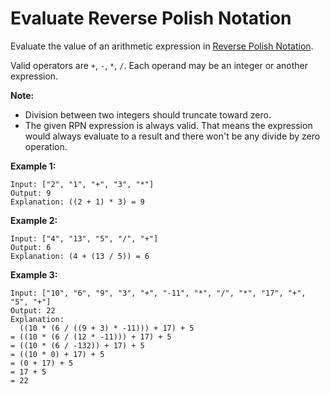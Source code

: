 # Evaluate Reverse Polish Notation

Evaluate the value of an arithmetic expression in [Reverse Polish Notation](https://en.wikipedia.org/wiki/Reverse_Polish_notation).

Valid operators are `+`, `-`, `*`, `/`. Each operand may be an integer or another expression.

__Note:__

- Division between two integers should truncate toward zero.
- The given RPN expression is always valid. That means the expression would always evaluate to a result and there won't be any divide by zero operation.

__Example 1:__

```pseudo
Input: ["2", "1", "+", "3", "*"]
Output: 9
Explanation: ((2 + 1) * 3) = 9
```

__Example 2:__

```pseudo
Input: ["4", "13", "5", "/", "+"]
Output: 6
Explanation: (4 + (13 / 5)) = 6
```

__Example 3:__

```pseudo
Input: ["10", "6", "9", "3", "+", "-11", "*", "/", "*", "17", "+", "5", "+"]
Output: 22
Explanation:
  ((10 * (6 / ((9 + 3) * -11))) + 17) + 5
= ((10 * (6 / (12 * -11))) + 17) + 5
= ((10 * (6 / -132)) + 17) + 5
= ((10 * 0) + 17) + 5
= (0 + 17) + 5
= 17 + 5
= 22
```